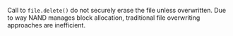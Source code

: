 Call to `file.delete()` do not securely erase the file unless overwritten. Due to way NAND manages block allocation, traditional file overwriting approaches are inefficient.